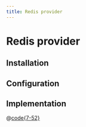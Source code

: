```yaml
---
title: Redis provider
---
```


# Redis provider

## Installation

## Configuration

## Implementation

@[code{7-52}](../../packages/strapi-provider-rest-cache-redis/lib/RedisCacheProvider.js)